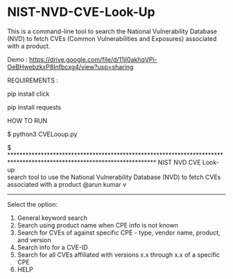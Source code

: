 # NIST-NVD-CVE-Look-Up
This is a command-line tool to search the National Vulnerability Database (NVD) to fetch CVEs (Common Vulnerabilities and Exposures) associated with a product.

Demo : https://drive.google.com/file/d/11iI0akhqVPi-OeBHwebzkxP8Infbcxg4/view?usp=sharing

REQUIREMENTS :

pip install click

pip install requests

HOW TO RUN 

$ python3 CVELooup.py

$ ************************************************************************************************************************
                                                 NIST NVD CVE Look-up                                             
search tool to use the National Vulnerability Database (NVD) to fetch CVEs associated with a product @arun kumar v
************************************************************************************************************************
Select the option:
1. General keyword search
2. Search using product name when CPE info is not known
3. Search for CVEs of against specific CPE - type, vendor name, product, and version
4. Search info for a CVE-ID
5. Search for all CVEs affiliated with versions x.x through x.x of a specific CPE
6. HELP
